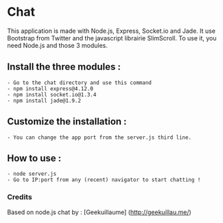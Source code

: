Chat
===

This application is made with Node.js, Express, Socket.io and Jade.
It use Bootstrap from Twitter and the javascript librairie SlimScroll.
To use it, you need Node.js and those 3 modules.

## Install the three modules :
	- Go to the chat directory and use this command
	- npm install express@4.12.0
	- npm install socket.io@1.3.4
	- npm install jade@1.9.2

## Customize the installation :

	- You can change the app port from the server.js third line.

## How to use :

	- node server.js
	- Go to IP:port from any (recent) navigator to start chatting !

### Credits

Based on node.js chat by : [Geekuillaume] (http://geekuillau.me/)
